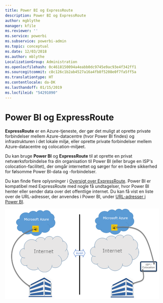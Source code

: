 ```yaml
---
title: Power BI og ExpressRoute
description: Power BI og ExpressRoute
author: mgblythe
manager: kfile
ms.reviewer: ''
ms.service: powerbi
ms.subservice: powerbi-admin
ms.topic: conceptual
ms.date: 12/03/2018
ms.author: mblythe
LocalizationGroup: Administration
ms.openlocfilehash: 0c4618150094a4eabb0dc9745e9ac93e4f342ff1
ms.sourcegitcommit: c8c126c1b2ab4527a16a4fb8f5208e0f7fa5ff5a
ms.translationtype: HT
ms.contentlocale: da-DK
ms.lasthandoff: 01/15/2019
ms.locfileid: "54291090"
---
```

# <a name="power-bi-and-expressroute"></a>Power BI og ExpressRoute

**ExpressRoute** er en Azure-tjeneste, der gør det muligt at oprette private forbindelser mellem Azure-datacentre (hvor Power BI findes) og infrastrukturen i det lokale miljø, eller oprette private forbindelser mellem Azure-datacentre og colocation-miljøet.

Du kan bruge **Power BI** og **ExpressRoute** til at oprette en privat netværksforbindelse fra din organisation til Power BI (eller bruge en ISP's colocation-facilitet), der omgår internettet og sørger for en bedre sikkerhed for følsomme Power BI-data og -forbindelser.

Du kan finde flere oplysninger i [Oversigt over ExpressRoute](/azure/expressroute/expressroute-introduction). Power BI er kompatibel med ExpressRoute med nogle få undtagelser, hvor Power BI henter eller sender data over det offentlige internet. Du kan få vist en liste over de URL-adresser, der anvendes i Power BI, under [URL-adresser i Power BI](power-bi-whitelist-urls.md).

![Diagram over ExpressRoute](media/service-admin-power-bi-expressroute/pbi_expressroute_1.png)